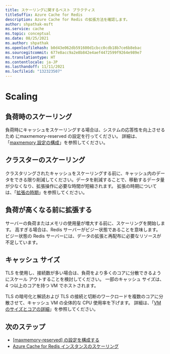 ```yaml
---
title: スケーリングに関するベスト プラクティス
titleSuffix: Azure Cache for Redis
description: Azure Cache for Redis の拡張方法を確認します。
author: shpathak-msft
ms.service: cache
ms.topic: conceptual
ms.date: 08/25/2021
ms.author: shpathak
ms.openlocfilehash: b0d43e062db591600d1cbcc0cdb18b7ce6b8ebac
ms.sourcegitcommit: 677e8acc9a2e8b842e4aef4472599f9264e989e7
ms.translationtype: HT
ms.contentlocale: ja-JP
ms.lasthandoff: 11/11/2021
ms.locfileid: "132323507"
---
```

# <a name="scaling"></a>Scaling

## <a name="scaling-under-load"></a>負荷時のスケーリング

負荷時にキャッシュをスケーリングする場合は、システムの応答性を向上させるため にmaxmemory-reserved の設定を行ってください。 詳細は、「[maxmemory 設定の構成](cache-best-practices-memory-management.md#configure-your-maxmemory-reserved-setting)」を参照してください。

## <a name="scaling-clusters"></a>クラスターのスケーリング

クラスタリングされたキャッシュをスケーリングする前に、キャッシュ内のデータをできる限り削減してください。データを削減することで、移動するデータ量が少なくなり、拡張操作に必要な時間が短縮されます。 拡張の時期については、「[拡張の時期](cache-how-to-scale.md#when-to-scale)」を参照してください。

## <a name="scale-before-load-is-too-high"></a>負荷が高くなる前に拡張する

サーバーの負荷またはメモリの使用量が増大する前に、スケーリングを開始します。 高すぎる場合は、Redis サーバーがビジー状態であることを意味します。 ビジー状態の Redis サーバーには、データの拡張と再配布に必要なリソースが不足しています。

## <a name="cache-sizes"></a>キャッシュ サイズ

TLS を使用し、接続数が多い場合は、負荷をより多くのコアに分散できるようにスケール アウトすることを検討してください。 一部のキャッシュ サイズは、4 つ以上のコアを持つ VM でホストされます。

TLS の暗号化と解読および TLS の接続と切断のワークロードを複数のコアに分散させて、キャッシュ VM の全体的な CPU 使用率を下げます。 詳細は、「[VM のサイズとコアの詳細](./cache-planning-faq.yml#azure-cache-for-redis-performance)」を参照してください。

## <a name="next-steps"></a>次のステップ

- [[maxmemory-reserved] の設定を構成する](cache-best-practices-memory-management.md#configure-your-maxmemory-reserved-setting)
- [Azure Cache for Redis インスタンスのスケーリング](cache-how-to-scale.md)
